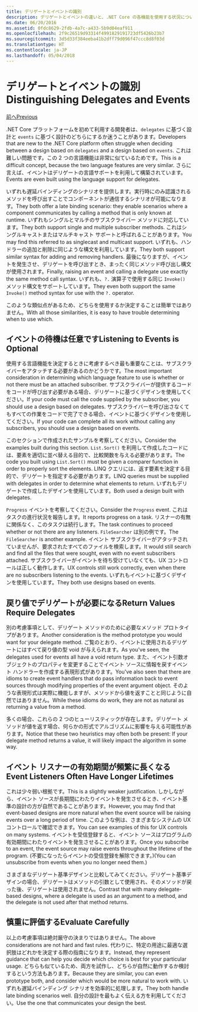 ```yaml
---
title: デリゲートとイベントの識別
description: デリゲートとイベントの違いと、.NET Core の各機能を使用する状況について説明します。
ms.date: 06/20/2016
ms.assetid: 0fdc8629-2fdb-4a7c-a433-5b9d04eaf911
ms.openlocfilehash: 2f9c26519d93314f4991829191723df5426b23b7
ms.sourcegitcommit: 3d5d33f384eeba41b2dff79d096f47ccc8d8f03d
ms.translationtype: HT
ms.contentlocale: ja-JP
ms.lasthandoff: 05/04/2018
---
```

# <a name="distinguishing-delegates-and-events"></a><span data-ttu-id="91836-103">デリゲートとイベントの識別</span><span class="sxs-lookup"><span data-stu-id="91836-103">Distinguishing Delegates and Events</span></span>

[<span data-ttu-id="91836-104">前へ</span><span class="sxs-lookup"><span data-stu-id="91836-104">Previous</span></span>](modern-events.md)

<span data-ttu-id="91836-105">.NET Core プラットフォームを初めて利用する開発者は、`delegates` に基づく設計と `events` に基づく設計のどちらにするか迷うことがあります。</span><span class="sxs-lookup"><span data-stu-id="91836-105">Developers that are new to the .NET Core platform often struggle when deciding between a design based on `delegates` and a design based on `events`.</span></span> <span data-ttu-id="91836-106">これは難しい問題です。この 2 つの言語機能は非常に似ているためです。</span><span class="sxs-lookup"><span data-stu-id="91836-106">This is a difficult concept, because the two language features are very similar.</span></span> <span data-ttu-id="91836-107">さらに言えば、イベントはデリゲートの言語サポートを利用して構築されています。</span><span class="sxs-lookup"><span data-stu-id="91836-107">Events are even built using the language support for delegates.</span></span> 

<span data-ttu-id="91836-108">いずれも遅延バインディングのシナリオを提供します。実行時にのみ認識されるメソッドを呼び出すことでコンポーネントが通信するシナリオが可能になります。</span><span class="sxs-lookup"><span data-stu-id="91836-108">They both offer a late binding scenario: they enable scenarios where a component communicates by calling a method that is only known at runtime.</span></span> <span data-ttu-id="91836-109">いずれもシングルとマルチのサブスクライバー メソッドに対応しています。</span><span class="sxs-lookup"><span data-stu-id="91836-109">They both support single and multiple subscriber methods.</span></span> <span data-ttu-id="91836-110">これはシングルキャストまたはマルチキャスト サポートと呼ばれることがあります。</span><span class="sxs-lookup"><span data-stu-id="91836-110">You may find this referred to as singlecast and multicast support.</span></span> <span data-ttu-id="91836-111">いずれも、ハンドラーの追加と削除に同じような構文を利用しています。</span><span class="sxs-lookup"><span data-stu-id="91836-111">They both support similar syntax for adding and removing handlers.</span></span> <span data-ttu-id="91836-112">最後になりますが、イベントを発生させ、デリゲートを呼び出すとき、まったく同じメソッド呼び出し構文が使用されます。</span><span class="sxs-lookup"><span data-stu-id="91836-112">Finally, raising an event and calling a delegate use exactly the same method call syntax.</span></span> <span data-ttu-id="91836-113">いずれも、`?.` 演算子で使用する同じ `Invoke()` メソッド構文をサポートしています。</span><span class="sxs-lookup"><span data-stu-id="91836-113">They even both support the same `Invoke()` method syntax for use with the `?.` operator.</span></span>

<span data-ttu-id="91836-114">このような類似点があるため、どちらを使用するか決定することは簡単ではありません。</span><span class="sxs-lookup"><span data-stu-id="91836-114">With all those similarities, it is easy to have trouble determining when to use which.</span></span>

## <a name="listening-to-events-is-optional"></a><span data-ttu-id="91836-115">イベントの待機は任意です</span><span class="sxs-lookup"><span data-stu-id="91836-115">Listening to Events is Optional</span></span>

<span data-ttu-id="91836-116">使用する言語機能を決定するときに考慮するべき最も重要なことは、サブスクライバーをアタッチする必要があるのかどうかです。</span><span class="sxs-lookup"><span data-stu-id="91836-116">The most important consideration in determining which language feature to use is whether or not there must be an attached subscriber.</span></span> <span data-ttu-id="91836-117">サブスクライバーが提供するコードをコードが呼び出す必要がある場合、デリゲートに基づくデザインを使用してください。</span><span class="sxs-lookup"><span data-stu-id="91836-117">If your code must call the code supplied by the subscriber, you should use a design based on delegates.</span></span> <span data-ttu-id="91836-118">サブスクライバーを呼び出さなくてもすべての作業をコードで完了できる場合、イベントに基づくデザインを使用してください。</span><span class="sxs-lookup"><span data-stu-id="91836-118">If your code can complete all its work without calling any subscribers, you should use a design based on events.</span></span> 

<span data-ttu-id="91836-119">このセクションで作成されたサンプルを考察してください。</span><span class="sxs-lookup"><span data-stu-id="91836-119">Consider the examples built during this section.</span></span> <span data-ttu-id="91836-120">`List.Sort()` を利用して作成したコードには、要素を適切に並べ替える目的で、比較関数を与える必要があります。</span><span class="sxs-lookup"><span data-stu-id="91836-120">The code you built using `List.Sort()` must be given a comparer function in order to properly sort the elements.</span></span> <span data-ttu-id="91836-121">LINQ クエリには、返す要素を決定する目的で、デリゲートを指定する必要があります。</span><span class="sxs-lookup"><span data-stu-id="91836-121">LINQ queries must be supplied with delegates in order to determine what elements to return.</span></span> <span data-ttu-id="91836-122">いずれもデリゲートで作成したデザインを使用しています。</span><span class="sxs-lookup"><span data-stu-id="91836-122">Both used a design built with delegates.</span></span>

<span data-ttu-id="91836-123">`Progress` イベントを考察してください。</span><span class="sxs-lookup"><span data-stu-id="91836-123">Consider the `Progress` event.</span></span> <span data-ttu-id="91836-124">これはタスクの進行状況を報告します。</span><span class="sxs-lookup"><span data-stu-id="91836-124">It reports progress on a task.</span></span>
<span data-ttu-id="91836-125">リスナーの有無に関係なく、このタスクは続行します。</span><span class="sxs-lookup"><span data-stu-id="91836-125">The task continues to proceed whether or not there are any listeners.</span></span>
<span data-ttu-id="91836-126">`FileSearcher` は別の例です。</span><span class="sxs-lookup"><span data-stu-id="91836-126">The `FileSearcher` is another example.</span></span> <span data-ttu-id="91836-127">イベント サブスクライバーがアタッチされていませんが、要求されたすべてのファイルを検索します。</span><span class="sxs-lookup"><span data-stu-id="91836-127">It would still search and find all the files that were sought, even with no event subscribers attached.</span></span>
<span data-ttu-id="91836-128">サブスクライバーがイベントを待ち受けていなくても、UX コントロールは正しく動作します。</span><span class="sxs-lookup"><span data-stu-id="91836-128">UX controls still work correctly, even when there are no subscribers listening to the events.</span></span> <span data-ttu-id="91836-129">いずれもイベントに基づくデザインを使用しています。</span><span class="sxs-lookup"><span data-stu-id="91836-129">They both use designs based on events.</span></span>

## <a name="return-values-require-delegates"></a><span data-ttu-id="91836-130">戻り値でデリゲートが必要になる</span><span class="sxs-lookup"><span data-stu-id="91836-130">Return Values Require Delegates</span></span>

<span data-ttu-id="91836-131">別の考慮事項として、デリゲート メソッドのために必要なメソッド プロトタイプがあります。</span><span class="sxs-lookup"><span data-stu-id="91836-131">Another consideration is the method prototype you would want for your delegate method.</span></span> <span data-ttu-id="91836-132">ご覧のとおり、イベントに使用されるデリゲートにはすべて戻り値の型 void が与えられます。</span><span class="sxs-lookup"><span data-stu-id="91836-132">As you've seen, the delegates used for events all have a void return type.</span></span> <span data-ttu-id="91836-133">また、イベント引数オブジェクトのプロパティを変更することでイベント ソースに情報を戻すイベント ハンドラーを作成する表現形式があります。</span><span class="sxs-lookup"><span data-stu-id="91836-133">You've also seen that there are idioms to create event handlers that do pass information back to event sources through modifying properties of the event argument object.</span></span> <span data-ttu-id="91836-134">そのような表現形式は実際に機能しますが、メソッドから値を返すことと同じように自然ではありません。</span><span class="sxs-lookup"><span data-stu-id="91836-134">While these idioms do work, they are not as natural as returning a value from a method.</span></span>

<span data-ttu-id="91836-135">多くの場合、これらの 2 つのヒューリスティックが存在します。デリゲート メソッドが値を返す場合、何らかの形式でアルゴリズムに影響を与える可能性があります。</span><span class="sxs-lookup"><span data-stu-id="91836-135">Notice that these two heuristics may often both be present: If your delegate method returns a value, it will likely impact the algorithm in some way.</span></span>

## <a name="event-listeners-often-have-longer-lifetimes"></a><span data-ttu-id="91836-136">イベント リスナーの有効期間が頻繁に長くなる</span><span class="sxs-lookup"><span data-stu-id="91836-136">Event Listeners Often Have Longer Lifetimes</span></span> 

<span data-ttu-id="91836-137">これは少々弱い根拠です。</span><span class="sxs-lookup"><span data-stu-id="91836-137">This is a slightly weaker justification.</span></span> <span data-ttu-id="91836-138">しかしながら、イベント ソースが長期間にわたりイベントを発生させるとき、イベント基準の設計の方が自然であることがあります。</span><span class="sxs-lookup"><span data-stu-id="91836-138">However, you may find that event-based designs are more natural when the event source will be raising events over a long period of time.</span></span> <span data-ttu-id="91836-139">このような例は、さまざまなシステムの UX コントロールで確認できます。</span><span class="sxs-lookup"><span data-stu-id="91836-139">You can see examples of this for UX controls on many systems.</span></span> <span data-ttu-id="91836-140">イベントを受信登録すると、イベント ソースはプログラムの有効期間にわたりイベントを発生させることがあります。</span><span class="sxs-lookup"><span data-stu-id="91836-140">Once you subscribe to an event, the event source may raise events throughout the lifetime of the program.</span></span>
<span data-ttu-id="91836-141">(不要になったらイベントの受信登録を解除できます。)</span><span class="sxs-lookup"><span data-stu-id="91836-141">(You can unsubscribe from events when you no longer need them.)</span></span>

<span data-ttu-id="91836-142">さまざまなデリゲート基準デザインと比較してみてください。デリゲート基準デザインの場合、デリゲートはメソッドの引数として使用され、そのメソッドが戻った後、デリゲートは使用されません。</span><span class="sxs-lookup"><span data-stu-id="91836-142">Contrast that with many delegate-based designs, where a delegate is used as an argument to a method, and the delegate is not used after that method returns.</span></span>

## <a name="evaluate-carefully"></a><span data-ttu-id="91836-143">慎重に評価する</span><span class="sxs-lookup"><span data-stu-id="91836-143">Evaluate Carefully</span></span>

<span data-ttu-id="91836-144">以上の考慮事項は絶対厳守の決まりではありません。</span><span class="sxs-lookup"><span data-stu-id="91836-144">The above considerations are not hard and fast rules.</span></span> <span data-ttu-id="91836-145">代わりに、特定の用途に最適な選択肢はどれかを決定する際の指南になります。</span><span class="sxs-lookup"><span data-stu-id="91836-145">Instead, they represent guidance that can help you decide which choice is best for your particular usage.</span></span> <span data-ttu-id="91836-146">どちらも似ているため、両方を試作し、どちらが自然に動作するか検討するという方法もあります。</span><span class="sxs-lookup"><span data-stu-id="91836-146">Because they are similar, you can even prototype both, and consider which would be more natural to work with.</span></span> <span data-ttu-id="91836-147">いずれも遅延バインディング シナリオを効率的に処理します。</span><span class="sxs-lookup"><span data-stu-id="91836-147">They both handle late binding scenarios well.</span></span> <span data-ttu-id="91836-148">自分の設計を最もよく伝える方を利用してください。</span><span class="sxs-lookup"><span data-stu-id="91836-148">Use the one that communicates your design the best.</span></span>
